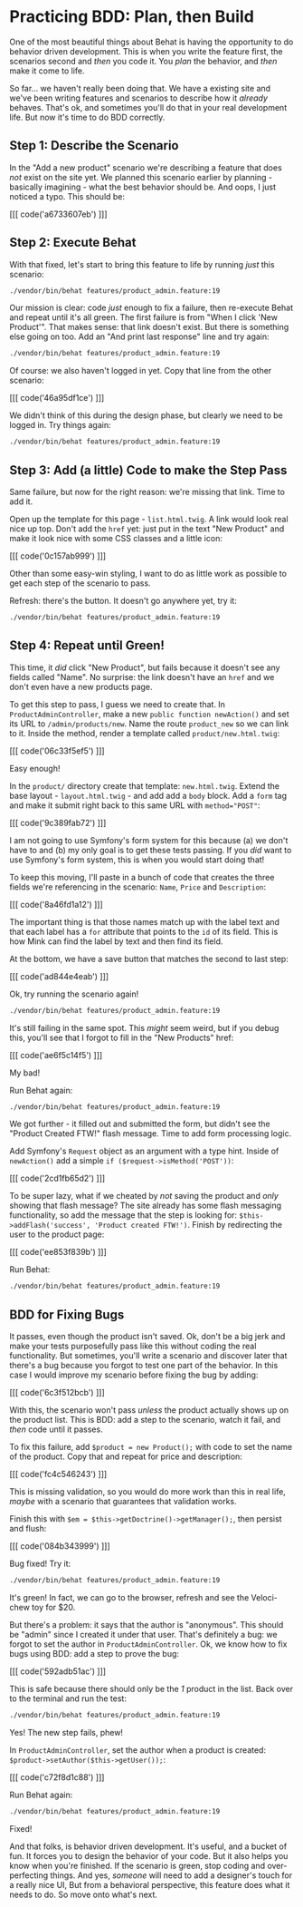 # Practicing BDD: Plan, then Build

One of the most beautiful things about Behat is having the opportunity to do
behavior driven development. This is when you write the feature first, the scenarios
second and *then* you code it. You *plan* the behavior, and *then* make it come to
life.

So far... we haven't really been doing that. We have a existing site and we've been
writing features and scenarios to describe how it *already* behaves. That's ok, and
sometimes you'll do that in your real development life. But now it's time to do BDD
correctly.

## Step 1: Describe the Scenario

In the "Add a new product" scenario we're describing a feature that does *not* exist
on the site yet. We planned this scenario earlier by planning - basically imagining -
what the best behavior should be. And oops, I just noticed a typo. This should be:

[[[ code('a6733607eb') ]]]

## Step 2: Execute Behat

With that fixed, let's start to bring this feature to life by running *just* this
scenario:

```bash
./vendor/bin/behat features/product_admin.feature:19
```

Our mission is clear: code *just* enough to fix a failure, then re-execute Behat
and repeat until it's all green. The first failure is from "When I click 'New Product'".
That makes sense: that link doesn't exist. But there is something else going on too.
Add an "And print last response" line and try again:

```bash
./vendor/bin/behat features/product_admin.feature:19
```

Of course: we also haven't logged in yet. Copy that line from the other scenario:

[[[ code('46a95df1ce') ]]]

We didn't think of this during the design phase, but clearly we need to be logged
in. Try things again:

```bash
./vendor/bin/behat features/product_admin.feature:19
```

## Step 3: Add (a little) Code to make the Step Pass

Same failure, but now for the right reason: we're missing that link. Time to add it.

Open up the template for this page - `list.html.twig`. A link would look real nice
up top. Don't add the `href` yet: just put in the text "New Product" and make it
look nice with some CSS classes and a little icon:

[[[ code('0c157ab999') ]]]

Other than some easy-win styling, I want to do as little work as possible to get
each step of the scenario to pass.

Refresh: there's the button. It doesn't go anywhere yet, try it:

```bash
./vendor/bin/behat features/product_admin.feature:19
```

## Step 4: Repeat until Green!

This time, it *did* click "New Product", but fails because it doesn't see any fields
called "Name". No surprise: the link doesn't have an `href` and we don't even have
a new products page.

To get this step to pass, I guess we need to create that. In `ProductAdminController`,
make a new `public function newAction()` and set its URL to `/admin/products/new`.
Name the route `product_new` so we can link to it. Inside the method, render a template
called `product/new.html.twig`:

[[[ code('06c33f5ef5') ]]]

Easy enough!

In the `product/` directory create that template: `new.html.twig`. Extend the base
layout - `layout.html.twig` - and add add a `body` block. Add a `form` tag and make
it submit right back to this same URL with `method="POST"`:

[[[ code('9c389fab72') ]]]

I am not going to use Symfony's form system for this because (a) we don't have to
and (b) my only goal is to get these tests passing. If you *did* want to use Symfony's
form system, this is when you would start doing that!

To keep this moving, I'll paste in a bunch of code that creates the three fields
we're referencing in the scenario: `Name`, `Price` and `Description`:

[[[ code('8a46fd1a12') ]]]

The important thing is that those names match up with the label text and that each
label has a `for` attribute that points to the `id` of its field. This is how Mink
can find the label by text and then find its field.

At the bottom, we have a save button that matches the second to last step:

[[[ code('ad844e4eab') ]]]

Ok, try running the scenario again!

```bash
./vendor/bin/behat features/product_admin.feature:19
```

It's still failing in the same spot. This *might* seem weird, but if you debug this,
you'll see that I forgot to fill in the "New Products" href:

[[[ code('ae6f5c14f5') ]]]

My bad!

Run Behat again:

```bash
./vendor/bin/behat features/product_admin.feature:19
```

We got further - it filled out and submitted the form, but didn't see the
"Product Created FTW!" flash message. Time to add form processing logic.

Add Symfony's `Request` object as an argument with a type hint. Inside of `newAction()`
add a simple `if ($request->isMethod('POST'))`:

[[[ code('2cd1fb65d2') ]]]

To be super lazy, what if we cheated by *not* saving the product and *only* showing
that flash message? The site already has some flash messaging functionality, so add
the message that the step is looking for: `$this->addFlash('success', 'Product created FTW!')`.
Finish by redirecting the user to the product page:

[[[ code('ee853f839b') ]]]

Run Behat:

```bash
./vendor/bin/behat features/product_admin.feature:19
```

## BDD for Fixing Bugs

It passes, even though the product isn't saved. Ok, don't be a big jerk and make
your tests purposefully pass like this without coding the real functionality. But
sometimes, you'll write a scenario and discover later that there's a bug because
you forgot to test one part of the behavior. In this case I would improve my scenario
before fixing the bug by adding:

[[[ code('6c3f512bcb') ]]]

With this, the scenario won't pass *unless* the product actually shows up on the
product list. This is BDD: add a step to the scenario, watch it fail, and *then*
code until it passes.

To fix this failure, add `$product = new Product();` with code to set the name of
the product. Copy that and repeat for price and description:

[[[ code('fc4c546243') ]]]

This is missing validation, so you would do more work than this in real life,
*maybe* with a scenario that guarantees that validation works.

Finish this with `$em = $this->getDoctrine()->getManager();`, then persist and flush:

[[[ code('084b343999') ]]]

Bug fixed! Try it:

```bash
./vendor/bin/behat features/product_admin.feature:19
```

It's green! In fact, we can go to the browser, refresh and see the Veloci-chew toy
for $20.

But there's a problem: it says that the author is "anonymous". This should be "admin"
since I created it under that user. That's definitely a bug: we forgot to set the
author in `ProductAdminController`. Ok, we know how to fix bugs using BDD: add a
step to prove the bug:

[[[ code('592adb51ac') ]]]

This is safe because there should only be the *1* product in the list. Back over
to the terminal and run the test:

```bash
./vendor/bin/behat features/product_admin.feature:19
```

Yes! The new step fails, phew!

In `ProductAdminController`, set the author when a product is created:
`$product->setAuthor($this->getUser());`:

[[[ code('c72f8d1c88') ]]]

Run Behat again:

```bash
./vendor/bin/behat features/product_admin.feature:19
```

Fixed!

And that folks, is behavior driven development. It's useful, and a bucket of fun.
It forces you to design the behavior of your code. But it also helps you know when
you're finished. If the scenario is green, stop coding and over-perfecting things.
And yes, *someone* will need to add a designer's touch for a really nice UI, But from
a behavioral perspective, this feature does what it needs to do. So move onto what's
next.
